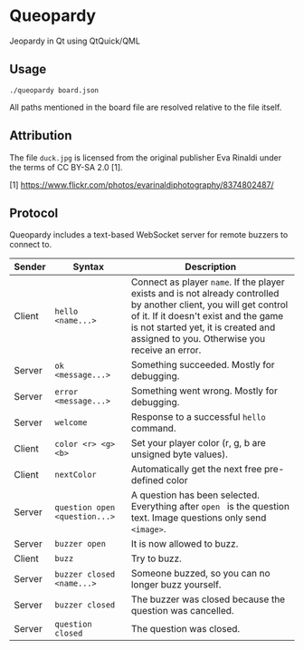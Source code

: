 # Queopardy

Jeopardy in Qt using QtQuick/QML

## Usage

```
./queopardy board.json
```

All paths mentioned in the board file are resolved relative to the file itself.

## Attribution

The file `duck.jpg` is licensed from the original publisher Eva Rinaldi under the terms of CC BY-SA 2.0 [1].

[1] https://www.flickr.com/photos/evarinaldiphotography/8374802487/

## Protocol

Queopardy includes a text-based WebSocket server for remote buzzers to connect to.

| Sender | Syntax | Description |
|--------|--------|-------------|
| Client | `hello <name...>` | Connect as player `name`. If the player exists and is not already controlled by another client, you will get control of it. If it doesn't exist and the game is not started yet, it is created and assigned to you. Otherwise you receive an error. |
| Server | `ok <message...>` | Something succeeded. Mostly for debugging. |
| Server | `error <message...>` | Something went wrong. Mostly for debugging. |
| Server | `welcome` | Response to a successful `hello` command. |
| Client | `color <r> <g> <b>` | Set your player color (r, g, b are unsigned byte values). |
| Client | `nextColor` | Automatically get the next free pre-defined color |
| Server | `question open <question...>` | A question has been selected. Everything after `open ` is the question text. Image questions only send `<image>`. |
| Server | `buzzer open` | It is now allowed to buzz. |
| Client | `buzz` | Try to buzz. |
| Server | `buzzer closed <name...>` | Someone buzzed, so you can no longer buzz yourself. |
| Server | `buzzer closed` | The buzzer was closed because the question was cancelled. |
| Server | `question closed` | The question was closed. |